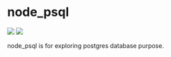 # node_psql

<img src="https://img.shields.io/travis/USER/REPO.svg"/>
<img src="https://img.shields.io/npm/v/npm.svg" />

node_psql is for exploring postgres database purpose.
